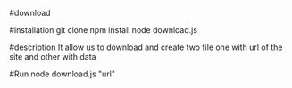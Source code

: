 #download 

#installation
git clone
npm install 
node download.js

#description
It allow us to download and create two file one with url of the site and other with data

#Run 
node download.js "url"
